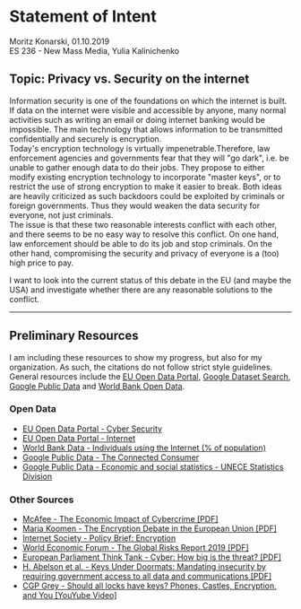 # Statement of Intent

Moritz Konarski, 01.10.2019  
ES 236 - New Mass Media, Yulia Kalinichenko

## Topic: Privacy vs. Security on the internet

Information security is one of the foundations on which the internet is built.
If data on the internet were visible and accessible by anyone, many normal
activities such as writing an email or doing internet banking would be impossible. 
The main technology that allows information to be transmitted
confidentially and securely is encryption.   
Today's encryption technology is
virtually impenetrable.Therefore, law enforcement agencies and governments 
fear that they will "go dark", i.e. be unable to gather enough data to do 
their jobs. They propose to either modify existing encryption technology to 
incorporate "master keys", or to restrict the use of strong encryption to 
make it easier to break.
Both ideas are heavily criticized as such backdoors could be exploited by criminals
or foreign governments. Thus they would weaken the data security for everyone, not 
just criminals.   
The issue is that these two reasonable interests conflict with each other, and 
there seems to be no easy way to resolve this conflict. On one hand,
law enforcement should be able to do its job and stop criminals. On the other
hand, compromising the security and privacy of everyone is a (too) high price to pay.    

I want to look into the current status of this debate in the EU (and maybe the
USA) and investigate whether there are any reasonable solutions to the
conflict.

-------------

## Preliminary Resources

I am including these resources to show my progress, but also for my 
organization. As such, the citations do not follow strict style guidelines.  
General resources include the [EU Open Data Portal][9], [Google Dataset
Search][10], [Google Public Data][11] and [World Bank Open Data][12].  

### Open Data

- [EU Open Data Portal - Cyber Security][2]
- [EU Open Data Portal - Internet][8]
- [World Bank Data - Individuals using the Internet (% of population)][5]
- [Google Public Data - The Connected Consumer][6]
- [Google Public Data - Economic and social statistics - UNECE Statistics
  Division][7]

### Other Sources

- [McAfee - The Economic Impact of Cybercrime \[PDF\]][1]
- [Maria Koomen - The Encryption Debate in the European Union \[PDF\]][3]
- [Internet Society - Policy Brief: Encryption][4] 
- [World Economic Forum - The Global Risks Report 2019 \[PDF\]][13]
- [European Parliament Think Tank - Cyber: How big is the threat? \[PDF\]][14]
- [H. Abelson et al. - Keys Under Doormats: Mandating insecurity by requiring
  government access to all data and communications \[PDF\]][15]
- [CGP Grey - Should all locks have keys? Phones, Castles, Encryption, and You
  \[YouYube Video\]][16]


[1]: https://www.mcafee.com/enterprise/en-us/assets/executive-summaries/es-economic-impact-cybercrime.pdf
[2]: https://data.europa.eu/euodp/en/data/dataset?tags=cyber+security
[3]: https://carnegieendowment.org/files/WP_The_Encryption_Debate_in_the_EU.pdf
[4]: https://www.internetsociety.org/policybriefs/encryption/
[5]: https://data.worldbank.org/indicator/IT.NET.USER.ZS
[6]: https://www.google.com/publicdata/explore?ds=dg8d1eetcqsb1_
[7]: https://www.google.com/publicdata/explore?ds=alp1i5f0htq8h_
[8]: http://data.europa.eu/euodp/data/dataset?q=internet&ext_boolean=any&sort=
[9]: https://data.europa.eu/euodp/en/home
[10]: https://toolbox.google.com/datasetsearch
[11]: https://www.google.com/publicdata/directory
[12]: https://data.worldbank.org/
[13]: http://www3.weforum.org/docs/WEF_Global_Risks_Report_2019.pdf
[14]: http://www.europarl.europa.eu/RegData/etudes/ATAG/2019/637980/EPRS_ATA(2019)637980_EN.pdf
[15]: https://dspace.mit.edu/bitstream/handle/1721.1/97690/MIT-CSAIL-TR-2015-026.pdf
[16]: https://www.youtube.com/watch?v=VPBH1eW28mo
